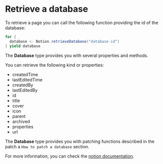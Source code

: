 # Retrieve a database

To retrieve a page you can call the following function providing the id of the database:

```scala
for {
  database <- Notion.retrieveDatabase("database-id")
} yield database
```

The **Database** type provides you with several properties and methods.

You can retrieve the following kind or properties:
- createdTime
- lastEditedTime
- createdBy
- lastEditedBy
- id
- title
- cover
- icon
- parent
- archived
- properties
- url

The **Database** type provides you with patching functions described in the patch a `How to patch a database` section.

For more information, you can check the [notion documentation](https://developers.notion.com/reference/retrieve-a-database).